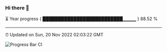 ### Hi there 👋

⏳ Year progress { ██████████████████████████▁▁▁▁ } 88.52 %

---

⏰ Updated on Sun, 20 Nov 2022 02:03:22 GMT

![Progress Bar CI](https://github.com/ZhaoGui/ZhaoGui/workflows/Progress%20Bar%20CI/badge.svg)
